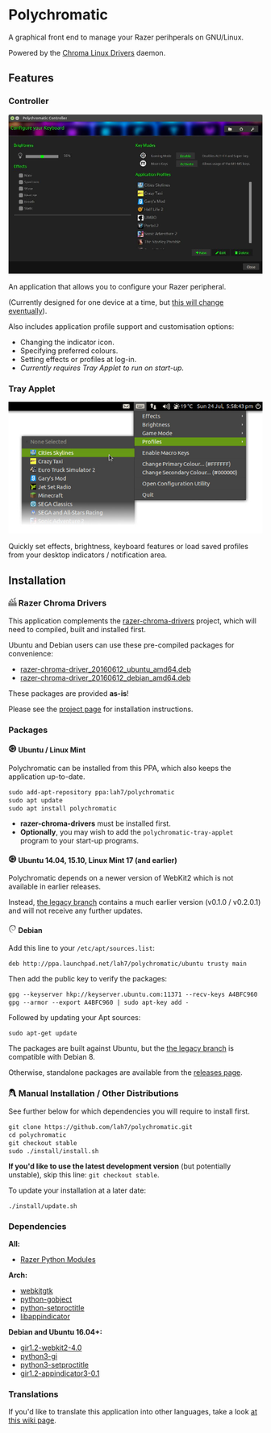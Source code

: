 # Polychromatic

A graphical front end to manage your Razer perihperals on GNU/Linux.

Powered by the [Chroma Linux Drivers](http://pez2001.github.io/razer_chroma_drivers/) daemon.


## Features

### Controller

![Screenshot of Controller](.readme/controller.jpg)

An application that allows you to configure your Razer peripheral.

(Currently designed for one device at a time, but [this will change eventually](https://github.com/lah7/polychromatic/issues/3)).

Also includes application profile support and customisation options:

* Changing the indicator icon.
* Specifying preferred colours.
* Setting effects or profiles at log-in.
 * _Currently requires Tray Applet to run on start-up._


### Tray Applet

![Screenshot of Tray Applet](.readme/tray.jpg)

Quickly set effects, brightness, keyboard features or load saved profiles
from your desktop indicators / notification area.


## Installation

### ![Chroma Drivers](.readme/chroma-drivers.png) Razer Chroma Drivers
This application complements the [razer-chroma-drivers](http://pez2001.github.io/razer_chroma_drivers/) project,
which will need to compiled, built and installed first.

Ubuntu and Debian users can use these pre-compiled packages for convenience:

 * [razer-chroma-driver_20160612_ubuntu_amd64.deb](https://github.com/lah7/polychromatic/releases/download/v0.2.0/razer-chroma-driver_20160612_ubuntu_amd64.deb)
 * [razer-chroma-driver_20160612_debian_amd64.deb](https://github.com/lah7/polychromatic/releases/download/v0.2.0/razer-chroma-driver_20160612_debian_amd64.deb)

These packages are provided **as-is**!

Please see the [project page](http://pez2001.github.io/razer_chroma_drivers/#download) for installation instructions.


### Packages

#### ![Ubuntu](.readme/ubuntu.png) Ubuntu / Linux Mint

Polychromatic can be installed from this PPA, which also keeps the application up-to-date.

    sudo add-apt-repository ppa:lah7/polychromatic
    sudo apt update
    sudo apt install polychromatic

* **razer-chroma-drivers** must be installed first.
* **Optionally**, you may wish to add the `polychromatic-tray-applet` program to your start-up programs.


#### ![Ubuntu](.readme/ubuntu.png) Ubuntu 14.04, 15.10, Linux Mint 17 (and earlier)

Polychromatic depends on a newer version of WebKit2 which is not available in earlier releases.

Instead, [the legacy branch](https://github.com/lah7/polychromatic/tree/legacy) contains
a much earlier version (v0.1.0 / v0.2.0.1) and will not receive any further updates.


#### ![Debian](.readme/debian.png) Debian

Add this line to your `/etc/apt/sources.list`:

    deb http://ppa.launchpad.net/lah7/polychromatic/ubuntu trusty main

Then add the public key to verify the packages:

    gpg --keyserver hkp://keyserver.ubuntu.com:11371 --recv-keys A4BFC960
    gpg --armor --export A4BFC960 | sudo apt-key add -

Followed by updating your Apt sources:

    sudo apt-get update

The packages are built against Ubuntu, but the [the legacy branch](https://github.com/lah7/polychromatic/tree/legacy)
is compatible with Debian 8.

Otherwise, standalone packages are available from the [releases page](https://github.com/lah7/polychromatic/releases/latest/).


### ![Other Distributions](.readme/linux.png) Manual Installation / Other Distributions

See further below for which dependencies you will require to install first.

    git clone https://github.com/lah7/polychromatic.git
    cd polychromatic
    git checkout stable
    sudo ./install/install.sh

**If you'd like to use the latest development version** (but potentially unstable), skip this line: `git checkout stable`.

To update your installation at a later date:

    ./install/update.sh


### Dependencies

**All:**
* [Razer Python Modules](https://github.com/pez2001/razer_chroma_drivers)

**Arch:**
* [webkitgtk](https://www.archlinux.org/packages/extra/x86_64/webkitgtk/)
* [python-gobject](https://www.archlinux.org/packages/extra/x86_64/python-gobject/)
* [python-setproctitle](https://www.archlinux.org/packages/community/x86_64/python-setproctitle/)
* [libappindicator](https://aur.archlinux.org/pkgbase/libappindicator/?comments=all)

**Debian and Ubuntu 16.04+:**
* [gir1.2-webkit2-4.0](https://packages.debian.org/sid/gir1.2-webkit2-4.0)
* [python3-gi](https://packages.debian.org/sid/python3-gi)
* [python3-setproctitle](https://packages.debian.org/sid/python3-setproctitle)
* [gir1.2-appindicator3-0.1](https://packages.debian.org/sid/gir1.2-appindicator3-0.1)


### Translations
If you'd like to translate this application into other languages, take a look
[at this wiki page](https://github.com/lah7/polychromatic/wiki/How-to-translate-the-application.).

